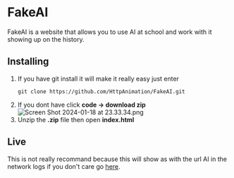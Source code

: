# FakeAI
FakeAI is a website that allows you to use AI at school and work with it showing up on the history.

## Installing
1) If you have git install it will make it really easy just enter
    ```
    git clone https://github.com/HttpAnimation/FakeAI.git
    ```
2) If you dont have click **code -> download zip**
    ![Screen Shot 2024-01-18 at 23.33.34.png](photo)
3) Unzip the **.zip** file then open **index.html**

## Live
This is not really recommand because this will show as with the url AI in the network logs if you don't care go [here]().